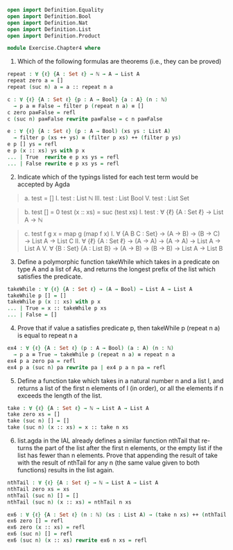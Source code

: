 ```agda
open import Definition.Equality
open import Definition.Bool
open import Definition.Nat
open import Definition.List
open import Definition.Product

module Exercise.Chapter4 where
```

1. Which of the following formulas are theorems (i.e., they can be proved)
```agda
repeat : ∀ {ℓ} {A : Set ℓ} → ℕ → A → List A
repeat zero a = []
repeat (suc n) a = a :: repeat n a

c : ∀ {ℓ} {A : Set ℓ} {p : A → Bool} {a : A} (n : ℕ) 
  → p a ≡ False → filter p (repeat n a) ≡ []
c zero pa≡False = refl
c (suc n) pa≡False rewrite pa≡False = c n pa≡False

e : ∀ {ℓ} {A : Set ℓ} (p : A → Bool) (xs ys : List A)
  → filter p (xs ++ ys) ≡ (filter p xs) ++ (filter p ys)
e p [] ys = refl
e p (x :: xs) ys with p x 
... | True  rewrite e p xs ys = refl
... | False rewrite e p xs ys = refl
```

2. Indicate which of the typings listed for each test term would be accepted by
Agda

> a. test = []
> I. test : List ℕ
> III. test : List Bool
> V. test : List Set

> b. test [] = 0
> test (x :: xs) = suc (test xs)
> I. test : ∀ {ℓ} {A : Set ℓ} → List A → ℕ

> c. test f g x = map g (map f x)
> I. ∀ {A B C : Set} → (A → B) → (B → C) → List A → List C
> II. ∀ {ℓ} {A : Set ℓ} → (A → A) → (A → A) → List A → List A
> V. ∀ {B : Set} {A : List B} → (A → B) → (B → B) → List A → List B

3. Define a polymorphic function takeWhile which takes in a predicate on
type A and a list of As, and returns the longest prefix of the list which
satisfies the predicate.
```agda
takeWhile : ∀ {ℓ} {A : Set ℓ} → (A → Bool) → List A → List A
takeWhile p [] = []
takeWhile p (x :: xs) with p x
... | True = x :: takeWhile p xs
... | False = []
```

4. Prove that if value a satisfies predicate p, then takeWhile p (repeat n a)
is equal to repeat n a
```agda
ex4 : ∀ {ℓ} {A : Set ℓ} (p : A → Bool) (a : A) (n : ℕ) 
  → p a ≡ True → takeWhile p (repeat n a) ≡ repeat n a
ex4 p a zero pa = refl
ex4 p a (suc n) pa rewrite pa | ex4 p a n pa = refl
```

5. Define a function take which takes in a natural number n and a list l, and
returns a list of the first n elements of l (in order), or all the elements if n
exceeds the length of the list.
```agda
take : ∀ {ℓ} {A : Set ℓ} → ℕ → List A → List A
take zero xs = []
take (suc n) [] = []
take (suc n) (x :: xs) = x :: take n xs
```

6. list.agda in the IAL already defines a similar function nthTail that re-
turns the part of the list after the first n elements, or the empty list if the list
has fewer than n elements. Prove that appending the result of take with the
result of nthTail for any n (the same value given to both functions) results
in the list again.
```agda
nthTail : ∀ {ℓ} {A : Set ℓ} → ℕ → List A → List A
nthTail zero xs = xs
nthTail (suc n) [] = []
nthTail (suc n) (x :: xs) = nthTail n xs

ex6 : ∀ {ℓ} {A : Set ℓ} (n : ℕ) (xs : List A) → (take n xs) ++ (nthTail n xs) ≡ xs
ex6 zero [] = refl
ex6 zero (x :: xs) = refl
ex6 (suc n) [] = refl
ex6 (suc n) (x :: xs) rewrite ex6 n xs = refl
```